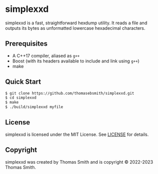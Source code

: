 # simplexxd
simplexxd is a fast, straightforward hexdump utility. It reads a file and
outputs its bytes as unformatted lowercase hexadecimal characters.

## Prerequisites
- A C++17 compiler, aliased as `g++`
- Boost (with its headers available to include and link using `g++`)
- make

## Quick Start
```sh
$ git clone https://github.com/thomasebsmith/simplexxd.git
$ cd simplexxd
$ make
$ ./build/simplexxd myfile
```

## License
simplexxd is licensed under the MIT License. See [LICENSE](./LICENSE) for
details.

## Copyright
simplexxd was created by Thomas Smith and is copyright &copy; 2022-2023 Thomas
Smith.
